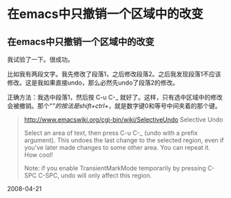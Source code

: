 # 在emacs中只撤销一个区域中的改变

##  在emacs中只撤销一个区域中的改变

我试验了一下。很成功。

比如我有两段文字。我先修改了段落1，之后修改段落2。之后我发现段落1不应该修改。这是我如果直接undo，那么必然先undo了段落2的修改。

正确方法：我选中段落1，然后按 C-u C-_ 就好了。这样，只有选中区域中的修改会被撤销。那个“_”的按法是shift+ctrl+_，就是数字键0和等号中间夹着的那个键。


> http://www.emacswiki.org/cgi-bin/wiki/SelectiveUndo
> Selective Undo
> 
> Select an area of text, then press C-u C-_ (undo with a prefix argument). This undoes the last change to the selected region, even if you've later made changes to some other area. You can repeat it. How cool!
> 
> Note: if you enable TransientMarkMode temporarily by pressing C-SPC C-SPC, undo will only affect this region.



2008-04-21